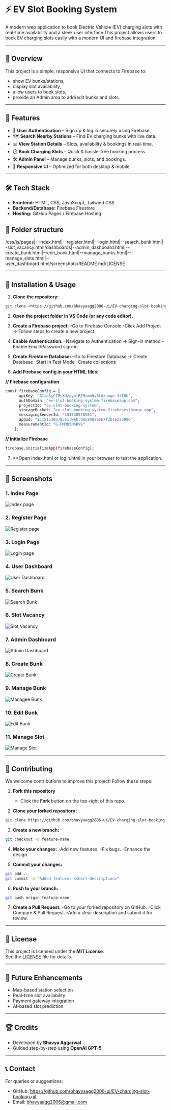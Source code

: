# ⚡ EV Slot Booking System

A modern web application to book Electric Vehicle (EV) charging slots with real-time availability and a sleek user interface.This project allows users to book EV charging slots easily with a modern UI and firebase integration.

---

## 🔗 Overview
This project is a simple, responsive UI that connects to Firebase to:
- show EV bunks/stations,
- display slot availability,
- allow users to book slots,
- provide an Admin area to add/edit bunks and slots.

---

## 🌟 Features

- 🔐 **User Authentication** – Sign up & log in securely using Firebase.
- 🗺️ **Search Nearby Stations** – Find EV charging bunks with live data.
- 📊 **View Station Details** – Slots, availability & bookings in real-time.
- ⏱️ **Book Charging Slots** – Quick & hassle-free booking process.
- 🛠️ **Admin Panel** – Manage bunks, slots, and bookings.
- 📱 **Responsive UI** – Optimized for both desktop & mobile.

---

## 🛠️ Tech Stack

- **Frontend:** HTML, CSS, JavaScript, Tailwind CSS
- **Backend/Database:** Firebase Firestore
- **Hosting:** GitHub Pages / Firebase Hosting


## 📂 Folder structure
/css/js/pages|--index.html|--register.html|--login.html|--search_bunk.html|--slot_vacancy.html/dashboards|--admin_dashboard.html|--create_bunk.html|--edit_bunk.html|--manage_bunks.html|--manage_slots.html|--user_dashboard.html/screenshots/README.md/LICENSE

---

## 🚀 Installation & Usage

1. **Clone the repository:**  
```bash
git clone <https://github.com/bhavyaagg2006-ui/EV-charging-slot-booking.git>
```

2. **Open the project folder in VS Code (or any code editor).**

3. **Create a Firebase project:**
-Go to Firebase Console
-Click Add Project → Follow steps to create a new project

4. **Enable Authentication:**
-Navigate to Authentication → Sign-in method
-Enable Email/Password sign-in

5. **Create Firestore Database:**
-Go to Firestore Database → Create Database
-Start in Test Mode
-Create collections

6. **Add Firebase config in your HTML files:**

**// Firebase configuration**
```bash
const firebaseConfig = {
      apiKey: "AIzaSyCZHsXUzuyolRZMzmu9v6tdzuxqe-3tI8U",
      authDomain: "ev-slot-booking-system.firebaseapp.com",
      projectId: "ev-slot-booking-system",
      storageBucket: "ev-slot-booking-system.firebasestorage.app",
      messagingSenderId: "151538578561",
      appId: "1:151538578561:web:d85940a9567f2bc6220980",
      measurementId: "G-FMMD5N6BVE"
    };
```
**// Initialize Firebase**
```bash
firebase.initializeApp(firebaseConfig);
```
7. **Open index.html or login.html in your browser to test the application.

---
## 📸 Screenshots

### 1. Index Page
![Index page](screenshots/index_page.png)

### 2. Register Page
![Register page](screenshots/register_page.png)

### 3. Login Page
![Login page](screenshots/login_page.png)

### 4. User Dashboard
![User Dashboard](screenshots/user_dashboard.png)

### 5. Search Bunk
![Search Bunk](screenshots/search_bunk.png)

### 6. Slot Vacancy
![Slot Vacancy](screenshots/slot_vacancy.png)

### 7. Admin Dashboard
![Admin Dashboard](screenshots/admin_dashboard.png)

### 8. Create Bunk
![Create Bunk](screenshots/create_bunk.png)

### 9. Manage Bunk
![Managee Bunk](screenshots/manage_bunk.png)

### 10. Edit Bunk
![Edit Bunk](screenshots/edit_bunk.png)

### 11. Manage Slot
![Manage Slot](screenshots/manage_slots.png)

---

## 🛂 Contributing

We welcome contributions to improve this project! Follow these steps:

1. **Fork this repository**  
   - Click the **Fork** button on the top-right of this repo.

2. **Clone your forked repository:**  
```bash
git clone https://github.com/bhavyaagg2006-ui/EV-charging-slot-booking.git
```

3. **Create a new branch:**
```bash
git checkout -b feature-name
```

4. **Make your changes:**
   -Add new features.
   -Fix bugs.
   -Enhance the design.

6. **Commit your changes:**
```bash
git add .
git commit -m "Added feature: <short-description>"
```

6. **Push to your branch:**
```bash
git push origin feature-name
```

7. **Create a Pull Request:**
   -Go to your forked repository on GitHub.
   -Click Compare & Pull Request.
   -Add a clear description and submit it for review.

---

## 🪪 License

This project is licensed under the **MIT License**.  
See the [LICENSE](LICENSE) file for details.

---

## 🔮 Future Enhancements

- Map-based station selection  
- Real-time slot availability 
- Payment gateway integration
- AI-based slot prediction 

---

## 🏆 Credits

- Developed by **Bhavya Aggarwal**  
- Guided step-by-step using **OpenAI GPT-5**  

---

## 📞 Contact

For queries or suggestions:  
- GitHub: https://github.com/bhavyaagg2006-ui/EV-charging-slot-booking.git  
- Email: bhavyaagg2006@gmail.com





